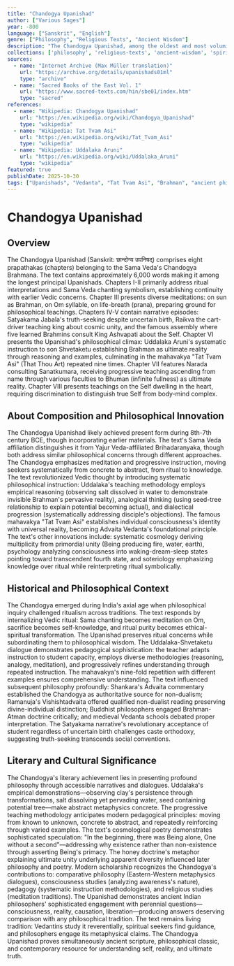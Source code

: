 ```yaml
---
title: "Chandogya Upanishad"
author: ["Various Sages"]
year: -800
language: ["Sanskrit", "English"]
genre: ["Philosophy", "Religious Texts", "Ancient Wisdom"]
description: "The Chandogya Upanishad, among the oldest and most voluminous Upanishads, explores ultimate reality through the famous doctrine of 'Tat Tvam Asi' (That Thou Art), presenting foundational Vedantic teachings on Brahman, the nature of Self, cosmology, and meditation. Composed around 8th-7th century BCE, this text of eight prapathakas (chapters) presents profound philosophical insights through narratives and dialogues: Uddalaka Aruni's instruction to son Shvetaketu establishing the identity of individual self (Atman) with universal reality (Brahman), the meditation on Om as comprising all existence, the doctrine of Prana as life-force, and cosmological speculations on creation from Being (Sat). The text contains immortal passages: the honey doctrine explaining universal interconnection, Satyakama's truth-seeking journey rewarded despite uncertain birth, and progressive teachings leading seekers from ritual to meditation to knowledge. The work's pedagogical sophistication and philosophical depth established frameworks influencing all subsequent Vedanta, with Shankara's commentary making it central to Advaita philosophy while other Vedantic schools offered alternative interpretations."
collections: ['philosophy', 'religious-texts', 'ancient-wisdom', 'spiritual-texts', 'classical-literature']
sources:
  - name: "Internet Archive (Max Müller translation)"
    url: "https://archive.org/details/upanishads01ml"
    type: "archive"
  - name: "Sacred Books of the East Vol. 1"
    url: "https://www.sacred-texts.com/hin/sbe01/index.htm"
    type: "sacred"
references:
  - name: "Wikipedia: Chandogya Upanishad"
    url: "https://en.wikipedia.org/wiki/Chandogya_Upanishad"
    type: "wikipedia"
  - name: "Wikipedia: Tat Tvam Asi"
    url: "https://en.wikipedia.org/wiki/Tat_Tvam_Asi"
    type: "wikipedia"
  - name: "Wikipedia: Uddalaka Aruni"
    url: "https://en.wikipedia.org/wiki/Uddalaka_Aruni"
    type: "wikipedia"
featured: true
publishDate: 2025-10-30
tags: ["Upanishads", "Vedanta", "Tat Tvam Asi", "Brahman", "ancient philosophy", "Hindu philosophy", "meditation", "public domain"]
---
```


# Chandogya Upanishad

## Overview

The Chandogya Upanishad (Sanskrit: छान्दोग्य उपनिषद्) comprises eight prapathakas (chapters) belonging to the Sama Veda's Chandogya Brahmana. The text contains approximately 6,000 words making it among the longest principal Upanishads. Chapters I-II primarily address ritual interpretations and Sama Veda chanting symbolism, establishing continuity with earlier Vedic concerns. Chapter III presents diverse meditations: on sun as Brahman, on Om syllable, on life-breath (prana), preparing ground for philosophical teachings. Chapters IV-V contain narrative episodes: Satyakama Jabala's truth-seeking despite uncertain birth, Raikva the cart-driver teaching king about cosmic unity, and the famous assembly where five learned Brahmins consult King Ashvapati about the Self. Chapter VI presents the Upanishad's philosophical climax: Uddalaka Aruni's systematic instruction to son Shvetaketu establishing Brahman as ultimate reality through reasoning and examples, culminating in the mahavakya "Tat Tvam Asi" (That Thou Art) repeated nine times. Chapter VII features Narada consulting Sanatkumara, receiving progressive teaching ascending from name through various faculties to Bhuman (infinite fullness) as ultimate reality. Chapter VIII presents teachings on the Self dwelling in the heart, requiring discrimination to distinguish true Self from body-mind complex.

## About Composition and Philosophical Innovation

The Chandogya Upanishad likely achieved present form during 8th-7th century BCE, though incorporating earlier materials. The text's Sama Veda affiliation distinguishes it from Yajur Veda-affiliated Brihadaranyaka, though both address similar philosophical concerns through different approaches. The Chandogya emphasizes meditation and progressive instruction, moving seekers systematically from concrete to abstract, from ritual to knowledge. The text revolutionized Vedic thought by introducing systematic philosophical instruction: Uddalaka's teaching methodology employs empirical reasoning (observing salt dissolved in water to demonstrate invisible Brahman's pervasive reality), analogical thinking (using seed-tree relationship to explain potential becoming actual), and dialectical progression (systematically addressing disciple's objections). The famous mahavakya "Tat Tvam Asi" establishes individual consciousness's identity with universal reality, becoming Advaita Vedanta's foundational principle. The text's other innovations include: systematic cosmology deriving multiplicity from primordial unity (Being producing fire, water, earth), psychology analyzing consciousness into waking-dream-sleep states pointing toward transcendent fourth state, and soteriology emphasizing knowledge over ritual while reinterpreting ritual symbolically.

## Historical and Philosophical Context

The Chandogya emerged during India's axial age when philosophical inquiry challenged ritualism across traditions. The text responds by internalizing Vedic ritual: Sama chanting becomes meditation on Om, sacrifice becomes self-knowledge, and ritual purity becomes ethical-spiritual transformation. The Upanishad preserves ritual concerns while subordinating them to philosophical wisdom. The Uddalaka-Shvetaketu dialogue demonstrates pedagogical sophistication: the teacher adapts instruction to student capacity, employs diverse methodologies (reasoning, analogy, meditation), and progressively refines understanding through repeated instruction. The mahavakya's nine-fold repetition with different examples ensures comprehensive understanding. The text influenced subsequent philosophy profoundly: Shankara's Advaita commentary established the Chandogya as authoritative source for non-dualism; Ramanuja's Vishishtadvaita offered qualified non-dualist reading preserving divine-individual distinction; Buddhist philosophers engaged Brahman-Atman doctrine critically; and medieval Vedanta schools debated proper interpretation. The Satyakama narrative's revolutionary acceptance of student regardless of uncertain birth challenges caste orthodoxy, suggesting truth-seeking transcends social conventions.

## Literary and Cultural Significance

The Chandogya's literary achievement lies in presenting profound philosophy through accessible narratives and dialogues. Uddalaka's empirical demonstrations—observing clay's persistence through transformations, salt dissolving yet pervading water, seed containing potential tree—make abstract metaphysics concrete. The progressive teaching methodology anticipates modern pedagogical principles: moving from known to unknown, concrete to abstract, and repeatedly reinforcing through varied examples. The text's cosmological poetry demonstrates sophisticated speculation: "In the beginning, there was Being alone, One without a second"—addressing why existence rather than non-existence through asserting Being's primacy. The honey doctrine's metaphor explaining ultimate unity underlying apparent diversity influenced later philosophy and poetry. Modern scholarship recognizes the Chandogya's contributions to: comparative philosophy (Eastern-Western metaphysics dialogues), consciousness studies (analyzing awareness's nature), pedagogy (systematic instruction methodologies), and religious studies (meditation traditions). The Upanishad demonstrates ancient Indian philosophers' sophisticated engagement with perennial questions—consciousness, reality, causation, liberation—producing answers deserving comparison with any philosophical tradition. The text remains living tradition: Vedantins study it reverentially, spiritual seekers find guidance, and philosophers engage its metaphysical claims. The Chandogya Upanishad proves simultaneously ancient scripture, philosophical classic, and contemporary resource for understanding self, reality, and ultimate truth.
